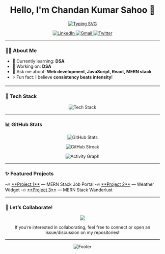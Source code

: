 <!-- 👋 Hey there, welcome to my profile! -->

<h1 align="center">Hello, I'm Chandan Kumar Sahoo 👋</h1>
<p align="center">
  <a href="https://github.com/chandankumar171">
    <img src="https://readme-typing-svg.herokuapp.com?font=Fira+Code&weight=500&size=30&pause=1000&center=true&width=435&lines=Full+Stack+Developer;MERN+Stack+Enthusiast;Open+Source+Contributor;Tech+Explorer+%F0%9F%9A%80" alt="Typing SVG" />
  </a>
</p>

<p align="center">
  <a href="https://www.linkedin.com/in/chandan-kumar-sahoo-3343a229b?utm_source=share&utm_campaign=share_via&utm_content=profile&utm_medium=android_app" target="_blank">
    <img alt="LinkedIn" src="https://img.shields.io/badge/LinkedIn-blue?logo=linkedin&style=for-the-badge&logoColor=white" />
  </a>
  <a href="mailto:chandankumarsahoo171@gmail.com" target="_blank">
    <img alt="Gmail" src="https://img.shields.io/badge/Gmail-red?logo=gmail&style=for-the-badge&logoColor=white" />
  </a>
  <a href="https://twitter.com/[your-twitter-username]" target="_blank">
    <img alt="Twitter" src="https://img.shields.io/badge/Twitter-1DA1F2?logo=twitter&style=for-the-badge&logoColor=white" />
  </a>
</p>

---

### 🧑‍💻 About Me
- 🌱 Currently learning: **DSA**
- 💼 Working on: **DSA**
- 💬 Ask me about: **Web development, JavaScript, React, MERN stack**
- ⚡ Fun fact: I believe **consistency beats intensity**!

---

### 🚀 Tech Stack
<p align="center">
  <img src="https://skillicons.dev/icons?i=react,redux,nextjs,tailwind,nodejs,express,mongodb,mysql,html,css,js,postman,c,java,git" alt="Tech Stack" />
</p>


---

### 📊 GitHub Stats
<p align="center">
  <img src="https://github-readme-stats.vercel.app/api?username=chandankumar171&show_icons=true&theme=tokyonight&hide_border=true&count_private=true" alt="GitHub Stats" />
</p>

<p align="center">
  <img src="https://streak-stats.demolab.com?user=chandankumar171&theme=tokyonight&hide_border=true" alt="GitHub Streak" />
</p>

<p align="center">
  <img src="https://github-readme-activity-graph.vercel.app/graph?username=chandankumar171&theme=tokyonight&hide_border=true" alt="Activity Graph" />
</p>

---

### ✨ Featured Projects
<p align="left">
  -🔥 <a href="https://github.com/chandankumar171/newjobportal">**Project 1**</a> — MERN Stack Job Portal  
  -🔥 <a href="https://github.com/chandankumar171/Weather-Widget">**Project 2**</a> — Weather Widget  
  -🔥 <a href="https://github.com/chandankumar171/wanderlust">**Project 3**</a> — MERN Stack Wanderlust 
</p>

---

### 🌟 Let’s Collaborate!
<p align="center">
  <img src="https://img.shields.io/badge/Open%20Source-💖-brightgreen?style=for-the-badge" />
</p>

<p align="center">If you’re interested in collaborating, feel free to connect or open an issue/discussion on my repositories!</p>

---

<p align="center">
  <img src="https://capsule-render.vercel.app/api?type=waving&color=0e75b6&height=200&section=footer&text=Thanks%20for%20visiting!&fontSize=30&fontColor=ffffff" alt="Footer" />
</p>



